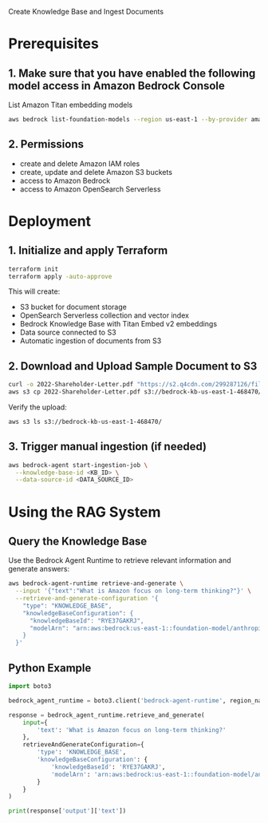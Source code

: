 Create Knowledge Base and Ingest Documents


# Prerequisites

## 1. Make sure that you have enabled the following model access in Amazon Bedrock Console

List Amazon Titan embedding models

```bash
aws bedrock list-foundation-models --region us-east-1 --by-provider amazon --query "modelSummaries[?contains(modelId, 'titan-embed')].{ModelId:modelId, ModelName:modelName}" --output table
```

## 2. Permissions
* create and delete Amazon IAM roles
* create, update and delete Amazon S3 buckets
* access to Amazon Bedrock
* access to Amazon OpenSearch Serverless

# Deployment

## 1. Initialize and apply Terraform

```bash
terraform init
terraform apply -auto-approve
```

This will create:
- S3 bucket for document storage
- OpenSearch Serverless collection and vector index
- Bedrock Knowledge Base with Titan Embed v2 embeddings
- Data source connected to S3
- Automatic ingestion of documents from S3

## 2. Download and Upload Sample Document to S3

```bash
curl -o 2022-Shareholder-Letter.pdf "https://s2.q4cdn.com/299287126/files/doc_financials/2023/ar/2022-Shareholder-Letter.pdf"
aws s3 cp 2022-Shareholder-Letter.pdf s3://bedrock-kb-us-east-1-468470/2022-Shareholder-Letter.pdf
```

Verify the upload:
```bash
aws s3 ls s3://bedrock-kb-us-east-1-468470/
```

## 3. Trigger manual ingestion (if needed)

```bash
aws bedrock-agent start-ingestion-job \
  --knowledge-base-id <KB_ID> \
  --data-source-id <DATA_SOURCE_ID>
```

# Using the RAG System

## Query the Knowledge Base

Use the Bedrock Agent Runtime to retrieve relevant information and generate answers:

```bash
aws bedrock-agent-runtime retrieve-and-generate \
  --input '{"text":"What is Amazon focus on long-term thinking?"}' \
  --retrieve-and-generate-configuration '{
    "type": "KNOWLEDGE_BASE",
    "knowledgeBaseConfiguration": {
      "knowledgeBaseId": "RYE37GAKRJ",
      "modelArn": "arn:aws:bedrock:us-east-1::foundation-model/anthropic.claude-sonnet-4-5-20250929-v1:0"
    }
  }'
```

## Python Example

```python
import boto3

bedrock_agent_runtime = boto3.client('bedrock-agent-runtime', region_name='us-east-1')

response = bedrock_agent_runtime.retrieve_and_generate(
    input={
        'text': 'What is Amazon focus on long-term thinking?'
    },
    retrieveAndGenerateConfiguration={
        'type': 'KNOWLEDGE_BASE',
        'knowledgeBaseConfiguration': {
            'knowledgeBaseId': 'RYE37GAKRJ',
            'modelArn': 'arn:aws:bedrock:us-east-1::foundation-model/anthropic.claude-sonnet-4-5-20250929-v1:0'
        }
    }
)

print(response['output']['text'])
```



